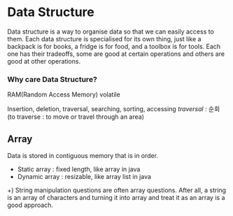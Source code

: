 # Data Structure

Data structure is a way to organise data so that we can easily access to them. Each data structure is specialised for its own thing, just like a backpack is for books, a fridge is for food, and a toolbox is for tools. Each one has their tradeoffs, some are good at certain operations and others are good at other operations. 

### Why care Data Structure?
RAM(Random Access Memory)
volatile


Insertion, deletion, traversal, searching, sorting, accessing
*traversal* : 순회 (to traverse : to move or travel through an area)

## Array 
Data is stored in contiguous memory that is in order.
* Static array : fixed length, like array in java
* Dynamic array : resizable, like array list in java

+) String manipulation questions are often array questions. After all, a string is an array of characters and turning it into array and treat it as an array is a good approach.
